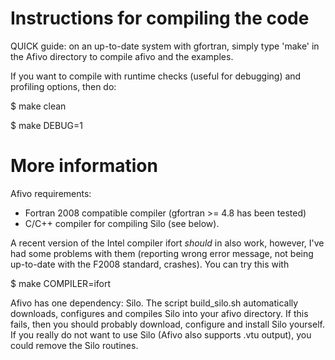 Instructions for compiling the code
=====

QUICK guide: on an up-to-date system with gfortran, simply type 'make' in the
Afivo directory to compile afivo and the examples.

If you want to compile with runtime checks (useful for debugging) and profiling
options, then do:

$ make clean

$ make DEBUG=1

More information
=====

Afivo requirements:
* Fortran 2008 compatible compiler (gfortran >= 4.8 has been tested)
* C/C++ compiler for compiling Silo (see below).

A recent version of the Intel compiler ifort *should* in also work, however, I've
had some problems with them (reporting wrong error message, not being up-to-date
with the F2008 standard, crashes). You can try this with

$ make COMPILER=ifort

Afivo has one dependency: Silo. The script build_silo.sh automatically
downloads, configures and compiles Silo into your afivo directory. If this
fails, then you should probably download, configure and install Silo yourself.
If you really do not want to use Silo (Afivo also supports .vtu output), you
could remove the Silo routines.
